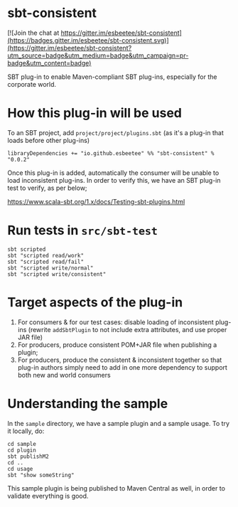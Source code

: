 # sbt-consistent

[![Join the chat at https://gitter.im/esbeetee/sbt-consistent](https://badges.gitter.im/esbeetee/sbt-consistent.svg)](https://gitter.im/esbeetee/sbt-consistent?utm_source=badge&utm_medium=badge&utm_campaign=pr-badge&utm_content=badge)

SBT plug-in to enable Maven-compliant SBT plug-ins, especially for the corporate world.

# How this plug-in will be used

To an SBT project, add `project/project/plugins.sbt` (as it's a plug-in that loads before other plug-ins)

```
libraryDependencies += "io.github.esbeetee" %% "sbt-consistent" % "0.0.2"
```

Once this plug-in is added, automatically the consumer will be unable to load inconsistent plug-ins.
In order to verify this, we have an SBT plug-in test to verify, as per below;

https://www.scala-sbt.org/1.x/docs/Testing-sbt-plugins.html

# Run tests in `src/sbt-test`

```
sbt scripted
sbt "scripted read/work"
sbt "scripted read/fail"
sbt "scripted write/normal"
sbt "scripted write/consistent"
```

# Target aspects of the plug-in

1. For consumers & for our test cases: disable loading of inconsistent plug-ins (rewrite `addSbtPlugin` to not include
   extra attributes, and use proper JAR file)
2. For producers, produce consistent POM+JAR file when publishing a plugin;
3. For producers, produce the consistent & inconsistent together so that plug-in authors simply need to add in one more
   dependency to support both new and world consumers

# Understanding the sample

In the `sample` directory, we have a sample plugin and a sample usage. To try it locally, do:

```
cd sample
cd plugin
sbt publishM2
cd ..
cd usage
sbt "show someString"
```

This sample plugin is being published to Maven Central as well, in order to validate everything is good.
